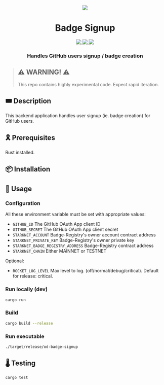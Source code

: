 <p align="center">
    <img src="resources/img/logo.png">
</p>
<div align="center">
  <h1 align="center">Badge Signup</h1>
  <p align="center">
    <a href="https://discord.gg/onlydust">
        <img src="https://img.shields.io/badge/Discord-6666FF?style=for-the-badge&logo=discord&logoColor=white">
    </a>
    <a href="https://twitter.com/intent/follow?screen_name=onlydust_xyz">
        <img src="https://img.shields.io/badge/Twitter-1DA1F2?style=for-the-badge&logo=twitter&logoColor=white">
    </a>
    <a href="https://contributions.onlydust.xyz/">
        <img src="https://img.shields.io/badge/Contribute-6A1B9A?style=for-the-badge&logo=notion&logoColor=white">
    </a>
  </p>
  
  <h3 align="center">Handles GitHub users signup / badge creation</h3>
</div>

> ## ⚠️ WARNING! ⚠️
>
> This repo contains highly experimental code.
> Expect rapid iteration.

## 🎟️ Description

This backend application handles user signup (ie. badge creation) for GitHub users.

## 🎗️ Prerequisites

Rust installed.

## 📦 Installation

## 🔬 Usage

### Configuration

All these environment variable must be set with appropriate values:

- `GITHUB_ID` The GitHub OAuth App client ID
- `GITHUB_SECRET` The GitHub OAuth App client secret
- `STARKNET_ACCOUNT` Badge-Registry's owner account contract address
- `STARKNET_PRIVATE_KEY` Badge-Registry's owner private key
- `STARKNET_BADGE_REGISTRY_ADDRESS` Badge-Registry contract address
- `STARKNET_CHAIN` Either MAINNET or TESTNET

Optional:

- `ROCKET_LOG_LEVEL` Max level to log. (off/normal/debug/critical). Default for release: critical.

### Run locally (dev)

```bash
cargo run
```

### Build

```bash
cargo build --release
```

### Run executable

```bash
./target/release/od-badge-signup
```

## 🌡️ Testing

```bash
cargo test
```
